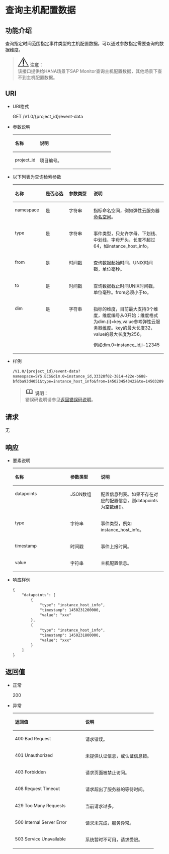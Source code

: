 # 查询主机配置数据<a name="ZH-CN_TOPIC_0079114369"></a>

## 功能介绍<a name="section66578044"></a>

查询指定时间范围指定事件类型的主机配置数据，可以通过参数指定需要查询的数据维度。

>![](public_sys-resources/icon-notice.gif) **注意：**   
>该接口提供给HANA场景下SAP Monitor查询主机配置数据，其他场景下查不到主机配置数据。  

## URI<a name="section5658454014325"></a>

-   URI格式

    GET /V1.0/\{project\_id\}/event-data

-   参数说明

    <a name="table75058417558"></a>
    <table><thead align="left"><tr id="row6325008217558"><th class="cellrowborder" valign="top" width="25.281396231187557%" id="mcps1.1.3.1.1"><p id="p2298303317558"><a name="p2298303317558"></a><a name="p2298303317558"></a>名称</p>
    </th>
    <th class="cellrowborder" valign="top" width="74.71860376881246%" id="mcps1.1.3.1.2"><p id="p6517651717558"><a name="p6517651717558"></a><a name="p6517651717558"></a>说明</p>
    </th>
    </tr>
    </thead>
    <tbody><tr id="row4480653817558"><td class="cellrowborder" valign="top" width="25.281396231187557%" headers="mcps1.1.3.1.1 "><p id="p545094717558"><a name="p545094717558"></a><a name="p545094717558"></a>project_id</p>
    </td>
    <td class="cellrowborder" valign="top" width="74.71860376881246%" headers="mcps1.1.3.1.2 "><p id="p6175070717558"><a name="p6175070717558"></a><a name="p6175070717558"></a>项目编号。</p>
    </td>
    </tr>
    </tbody>
    </table>

-   以下列表为查询检索参数

    <a name="table35416756"></a>
    <table><thead align="left"><tr id="row27598891"><th class="cellrowborder" valign="top" width="20.3020302030203%" id="mcps1.1.5.1.1"><p id="p20917673"><a name="p20917673"></a><a name="p20917673"></a>名称</p>
    </th>
    <th class="cellrowborder" valign="top" width="15.41154115411541%" id="mcps1.1.5.1.2"><p id="p16609919"><a name="p16609919"></a><a name="p16609919"></a>是否必选</p>
    </th>
    <th class="cellrowborder" valign="top" width="16.351635163516352%" id="mcps1.1.5.1.3"><p id="p29058925163547"><a name="p29058925163547"></a><a name="p29058925163547"></a>参数类型</p>
    </th>
    <th class="cellrowborder" valign="top" width="47.93479347934794%" id="mcps1.1.5.1.4"><p id="p3226198"><a name="p3226198"></a><a name="p3226198"></a>说明</p>
    </th>
    </tr>
    </thead>
    <tbody><tr id="row59995477"><td class="cellrowborder" valign="top" width="20.3020302030203%" headers="mcps1.1.5.1.1 "><p id="p3900147595641"><a name="p3900147595641"></a><a name="p3900147595641"></a>namespace</p>
    </td>
    <td class="cellrowborder" valign="top" width="15.41154115411541%" headers="mcps1.1.5.1.2 "><p id="p500289695641"><a name="p500289695641"></a><a name="p500289695641"></a>是</p>
    </td>
    <td class="cellrowborder" valign="top" width="16.351635163516352%" headers="mcps1.1.5.1.3 "><p id="p4962713163547"><a name="p4962713163547"></a><a name="p4962713163547"></a>字符串</p>
    </td>
    <td class="cellrowborder" valign="top" width="47.93479347934794%" headers="mcps1.1.5.1.4 "><p id="p1984935915480"><a name="p1984935915480"></a><a name="p1984935915480"></a>指标命名空间，例如弹性云服务器<a href="弹性云服务器监控指标说明.md#zh-cn_topic_0022067719_section24282572112133">命名空间</a>。</p>
    </td>
    </tr>
    <tr id="row14620943"><td class="cellrowborder" valign="top" width="20.3020302030203%" headers="mcps1.1.5.1.1 "><p id="p36641520143355"><a name="p36641520143355"></a><a name="p36641520143355"></a>type</p>
    </td>
    <td class="cellrowborder" valign="top" width="15.41154115411541%" headers="mcps1.1.5.1.2 "><p id="p2566588195641"><a name="p2566588195641"></a><a name="p2566588195641"></a>是</p>
    </td>
    <td class="cellrowborder" valign="top" width="16.351635163516352%" headers="mcps1.1.5.1.3 "><p id="p66435433163547"><a name="p66435433163547"></a><a name="p66435433163547"></a>字符串</p>
    </td>
    <td class="cellrowborder" valign="top" width="47.93479347934794%" headers="mcps1.1.5.1.4 "><p id="p51770249143428"><a name="p51770249143428"></a><a name="p51770249143428"></a>事件类型，只允许字母、下划线、中划线，字母开头，长度不超过64，如instance_host_info。</p>
    </td>
    </tr>
    <tr id="row55056607"><td class="cellrowborder" valign="top" width="20.3020302030203%" headers="mcps1.1.5.1.1 "><p id="p2518324095641"><a name="p2518324095641"></a><a name="p2518324095641"></a>from</p>
    </td>
    <td class="cellrowborder" valign="top" width="15.41154115411541%" headers="mcps1.1.5.1.2 "><p id="p2657653695641"><a name="p2657653695641"></a><a name="p2657653695641"></a>是</p>
    </td>
    <td class="cellrowborder" valign="top" width="16.351635163516352%" headers="mcps1.1.5.1.3 "><p id="p12560965163547"><a name="p12560965163547"></a><a name="p12560965163547"></a>时间戳</p>
    </td>
    <td class="cellrowborder" valign="top" width="47.93479347934794%" headers="mcps1.1.5.1.4 "><p id="p876641194536"><a name="p876641194536"></a><a name="p876641194536"></a>查询数据起始时间，UNIX时间戳，单位毫秒。</p>
    </td>
    </tr>
    <tr id="row6114302"><td class="cellrowborder" valign="top" width="20.3020302030203%" headers="mcps1.1.5.1.1 "><p id="p4423458695641"><a name="p4423458695641"></a><a name="p4423458695641"></a>to</p>
    </td>
    <td class="cellrowborder" valign="top" width="15.41154115411541%" headers="mcps1.1.5.1.2 "><p id="p2623169995641"><a name="p2623169995641"></a><a name="p2623169995641"></a>是</p>
    </td>
    <td class="cellrowborder" valign="top" width="16.351635163516352%" headers="mcps1.1.5.1.3 "><p id="p10805270163547"><a name="p10805270163547"></a><a name="p10805270163547"></a>时间戳</p>
    </td>
    <td class="cellrowborder" valign="top" width="47.93479347934794%" headers="mcps1.1.5.1.4 "><p id="p4439287395641"><a name="p4439287395641"></a><a name="p4439287395641"></a>查询数据截止时间UNIX时间戳，单位毫秒。from必须小于to。</p>
    </td>
    </tr>
    <tr id="row6189824095632"><td class="cellrowborder" valign="top" width="20.3020302030203%" headers="mcps1.1.5.1.1 "><p id="p6296468095641"><a name="p6296468095641"></a><a name="p6296468095641"></a>dim</p>
    </td>
    <td class="cellrowborder" valign="top" width="15.41154115411541%" headers="mcps1.1.5.1.2 "><p id="p6697434595641"><a name="p6697434595641"></a><a name="p6697434595641"></a>是</p>
    </td>
    <td class="cellrowborder" valign="top" width="16.351635163516352%" headers="mcps1.1.5.1.3 "><p id="p59844053163547"><a name="p59844053163547"></a><a name="p59844053163547"></a>字符串</p>
    </td>
    <td class="cellrowborder" valign="top" width="47.93479347934794%" headers="mcps1.1.5.1.4 "><p id="p12519204116368"><a name="p12519204116368"></a><a name="p12519204116368"></a>指标的维度，目前最大支持3个维度，维度编号从0开始；维度格式为dim.{i}=key,value参考弹性云服务器<a href="弹性云服务器监控指标说明.md#zh-cn_topic_0022067719_section36963297112133">维度</a>。key的最大长度32，value的最大长度为256。</p>
    <p id="p5621290395641"><a name="p5621290395641"></a><a name="p5621290395641"></a>例如dim.0=instance_id,i-12345</p>
    </td>
    </tr>
    </tbody>
    </table>


-   样例

    ```
    /V1.0/{project_id}/event-data?namespace=SYS.ECS&dim.0=instance_id,33328f02-3814-422e-b688-bfdba93d4051&type=instance_host_info&from=1450234543422&to=1450320943422
    ```

    >![](public_sys-resources/icon-note.gif) **说明：**   
    >错误码说明请参见[返回错误码说明](返回错误码说明.md)。  


## 请求<a name="section18441583143655"></a>

无

## 响应<a name="section64339306143726"></a>

-   要素说明

    <a name="table15437449143726"></a>
    <table><thead align="left"><tr id="row46953322143726"><th class="cellrowborder" valign="top" width="36.68927763893847%" id="mcps1.1.4.1.1"><p id="p45122727143726"><a name="p45122727143726"></a><a name="p45122727143726"></a>名称</p>
    </th>
    <th class="cellrowborder" valign="top" width="20.135665833630846%" id="mcps1.1.4.1.2"><p id="p33014498143726"><a name="p33014498143726"></a><a name="p33014498143726"></a>参数类型</p>
    </th>
    <th class="cellrowborder" valign="top" width="43.17505652743068%" id="mcps1.1.4.1.3"><p id="p56928688143726"><a name="p56928688143726"></a><a name="p56928688143726"></a>说明</p>
    </th>
    </tr>
    </thead>
    <tbody><tr id="row47821055143726"><td class="cellrowborder" valign="top" width="36.68927763893847%" headers="mcps1.1.4.1.1 "><p id="p48300279143726"><a name="p48300279143726"></a><a name="p48300279143726"></a>datapoints</p>
    </td>
    <td class="cellrowborder" valign="top" width="20.135665833630846%" headers="mcps1.1.4.1.2 "><p id="p10076671143726"><a name="p10076671143726"></a><a name="p10076671143726"></a>JSON数组</p>
    </td>
    <td class="cellrowborder" valign="top" width="43.17505652743068%" headers="mcps1.1.4.1.3 "><p id="p44571010143741"><a name="p44571010143741"></a><a name="p44571010143741"></a>配置信息列表。如果不存在对应的配置信息，则datapoints为空数组[]。</p>
    </td>
    </tr>
    <tr id="row31027428143726"><td class="cellrowborder" valign="top" width="36.68927763893847%" headers="mcps1.1.4.1.1 "><p id="p14043162143758"><a name="p14043162143758"></a><a name="p14043162143758"></a>type</p>
    </td>
    <td class="cellrowborder" valign="top" width="20.135665833630846%" headers="mcps1.1.4.1.2 "><p id="p63825717143758"><a name="p63825717143758"></a><a name="p63825717143758"></a>字符串</p>
    </td>
    <td class="cellrowborder" valign="top" width="43.17505652743068%" headers="mcps1.1.4.1.3 "><p id="p2500549143758"><a name="p2500549143758"></a><a name="p2500549143758"></a>事件类型，例如instance_host_info。</p>
    </td>
    </tr>
    <tr id="row60905508143726"><td class="cellrowborder" valign="top" width="36.68927763893847%" headers="mcps1.1.4.1.1 "><p id="p10961008143758"><a name="p10961008143758"></a><a name="p10961008143758"></a>timestamp</p>
    </td>
    <td class="cellrowborder" valign="top" width="20.135665833630846%" headers="mcps1.1.4.1.2 "><p id="p41582309143758"><a name="p41582309143758"></a><a name="p41582309143758"></a>时间戳</p>
    </td>
    <td class="cellrowborder" valign="top" width="43.17505652743068%" headers="mcps1.1.4.1.3 "><p id="p12723881143758"><a name="p12723881143758"></a><a name="p12723881143758"></a>事件上报时间。</p>
    </td>
    </tr>
    <tr id="row64419200143726"><td class="cellrowborder" valign="top" width="36.68927763893847%" headers="mcps1.1.4.1.1 "><p id="p14686052143758"><a name="p14686052143758"></a><a name="p14686052143758"></a>value</p>
    </td>
    <td class="cellrowborder" valign="top" width="20.135665833630846%" headers="mcps1.1.4.1.2 "><p id="p53971240143758"><a name="p53971240143758"></a><a name="p53971240143758"></a>字符串</p>
    </td>
    <td class="cellrowborder" valign="top" width="43.17505652743068%" headers="mcps1.1.4.1.3 "><p id="p9594313143758"><a name="p9594313143758"></a><a name="p9594313143758"></a>主机配置信息。</p>
    </td>
    </tr>
    </tbody>
    </table>

-   响应样例

    ```
    {
        "datapoints": [
            {
                "type": "instance_host_info",
                "timestamp": 1450231200000,
                "value": "xxx"
            },
            {
                "type": "instance_host_info",
                "timestamp": 1450231800000,
                "value": "xxx"
            }
        ]
    }
    ```


## 返回值<a name="section6956456"></a>

-   正常

    200

-   异常

    <a name="zh-cn_topic_0020099235_table46793998"></a>
    <table><thead align="left"><tr id="zh-cn_topic_0020099235_row65573909"><th class="cellrowborder" valign="top" width="50%" id="mcps1.1.3.1.1"><p id="zh-cn_topic_0020099235_p1849030182924"><a name="zh-cn_topic_0020099235_p1849030182924"></a><a name="zh-cn_topic_0020099235_p1849030182924"></a>返回值</p>
    </th>
    <th class="cellrowborder" valign="top" width="50%" id="mcps1.1.3.1.2"><p id="zh-cn_topic_0020099235_p15553712182924"><a name="zh-cn_topic_0020099235_p15553712182924"></a><a name="zh-cn_topic_0020099235_p15553712182924"></a>说明</p>
    </th>
    </tr>
    </thead>
    <tbody><tr id="zh-cn_topic_0020099235_row37564172"><td class="cellrowborder" valign="top" width="50%" headers="mcps1.1.3.1.1 "><p id="zh-cn_topic_0020099235_p581987519168"><a name="zh-cn_topic_0020099235_p581987519168"></a><a name="zh-cn_topic_0020099235_p581987519168"></a>400 Bad Request</p>
    </td>
    <td class="cellrowborder" valign="top" width="50%" headers="mcps1.1.3.1.2 "><p id="zh-cn_topic_0020099235_p164784039168"><a name="zh-cn_topic_0020099235_p164784039168"></a><a name="zh-cn_topic_0020099235_p164784039168"></a>请求错误。</p>
    </td>
    </tr>
    <tr id="zh-cn_topic_0020099235_row66248115"><td class="cellrowborder" valign="top" width="50%" headers="mcps1.1.3.1.1 "><p id="zh-cn_topic_0020099235_p2691669168"><a name="zh-cn_topic_0020099235_p2691669168"></a><a name="zh-cn_topic_0020099235_p2691669168"></a>401 Unauthorized</p>
    </td>
    <td class="cellrowborder" valign="top" width="50%" headers="mcps1.1.3.1.2 "><p id="zh-cn_topic_0020099235_p218024949168"><a name="zh-cn_topic_0020099235_p218024949168"></a><a name="zh-cn_topic_0020099235_p218024949168"></a>未提供认证信息，或认证信息错。</p>
    </td>
    </tr>
    <tr id="zh-cn_topic_0020099235_row44282627"><td class="cellrowborder" valign="top" width="50%" headers="mcps1.1.3.1.1 "><p id="zh-cn_topic_0020099235_p563264059168"><a name="zh-cn_topic_0020099235_p563264059168"></a><a name="zh-cn_topic_0020099235_p563264059168"></a>403 Forbidden</p>
    </td>
    <td class="cellrowborder" valign="top" width="50%" headers="mcps1.1.3.1.2 "><p id="zh-cn_topic_0020099235_p661449719168"><a name="zh-cn_topic_0020099235_p661449719168"></a><a name="zh-cn_topic_0020099235_p661449719168"></a>请求页面被禁止访问。</p>
    </td>
    </tr>
    <tr id="zh-cn_topic_0020099235_row1815156"><td class="cellrowborder" valign="top" width="50%" headers="mcps1.1.3.1.1 "><p id="zh-cn_topic_0020099235_p355199299168"><a name="zh-cn_topic_0020099235_p355199299168"></a><a name="zh-cn_topic_0020099235_p355199299168"></a>408 Request Timeout</p>
    </td>
    <td class="cellrowborder" valign="top" width="50%" headers="mcps1.1.3.1.2 "><p id="zh-cn_topic_0020099235_p585420329168"><a name="zh-cn_topic_0020099235_p585420329168"></a><a name="zh-cn_topic_0020099235_p585420329168"></a>请求超出了服务器的等待时间。</p>
    </td>
    </tr>
    <tr id="zh-cn_topic_0020099235_row25675773"><td class="cellrowborder" valign="top" width="50%" headers="mcps1.1.3.1.1 "><p id="zh-cn_topic_0020099235_p630127129168"><a name="zh-cn_topic_0020099235_p630127129168"></a><a name="zh-cn_topic_0020099235_p630127129168"></a>429 Too Many Requests</p>
    </td>
    <td class="cellrowborder" valign="top" width="50%" headers="mcps1.1.3.1.2 "><p id="zh-cn_topic_0020099235_p37560249168"><a name="zh-cn_topic_0020099235_p37560249168"></a><a name="zh-cn_topic_0020099235_p37560249168"></a>当前请求过多。</p>
    </td>
    </tr>
    <tr id="zh-cn_topic_0020099235_row47530006"><td class="cellrowborder" valign="top" width="50%" headers="mcps1.1.3.1.1 "><p id="zh-cn_topic_0020099235_p537873819168"><a name="zh-cn_topic_0020099235_p537873819168"></a><a name="zh-cn_topic_0020099235_p537873819168"></a>500 Internal Server Error</p>
    </td>
    <td class="cellrowborder" valign="top" width="50%" headers="mcps1.1.3.1.2 "><p id="zh-cn_topic_0020099235_p618106189168"><a name="zh-cn_topic_0020099235_p618106189168"></a><a name="zh-cn_topic_0020099235_p618106189168"></a>请求未完成，服务异常。</p>
    </td>
    </tr>
    <tr id="zh-cn_topic_0020099235_row20561848"><td class="cellrowborder" valign="top" width="50%" headers="mcps1.1.3.1.1 "><p id="zh-cn_topic_0020099235_p298930079168"><a name="zh-cn_topic_0020099235_p298930079168"></a><a name="zh-cn_topic_0020099235_p298930079168"></a>503 Service Unavailable</p>
    </td>
    <td class="cellrowborder" valign="top" width="50%" headers="mcps1.1.3.1.2 "><p id="zh-cn_topic_0020099235_p54144829168"><a name="zh-cn_topic_0020099235_p54144829168"></a><a name="zh-cn_topic_0020099235_p54144829168"></a>系统暂时不可用，请求受限。</p>
    </td>
    </tr>
    </tbody>
    </table>


